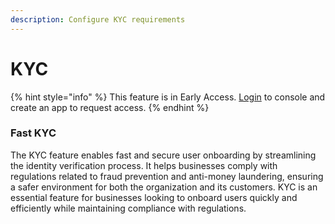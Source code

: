 ```yaml
---
description: Configure KYC requirements
---
```


# KYC

{% hint style="info" %}
This feature is in Early Access. [Login](https://console.rollup.id) to console and create an app to request access.
{% endhint %}

### Fast KYC

The KYC feature enables fast and secure user onboarding by streamlining the identity verification process. It helps businesses comply with regulations related to fraud prevention and anti-money laundering, ensuring a safer environment for both the organization and its customers. KYC is an essential feature for businesses looking to onboard users quickly and efficiently while maintaining compliance with regulations.
